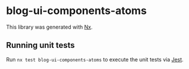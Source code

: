 # blog-ui-components-atoms

This library was generated with [Nx](https://nx.dev).

## Running unit tests

Run `nx test blog-ui-components-atoms` to execute the unit tests via [Jest](https://jestjs.io).
